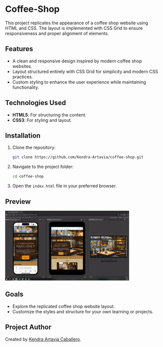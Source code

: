 # Coffee-Shop

This project replicates the appearance of a coffee shop website using HTML and CSS. The layout is implemented with CSS Grid to ensure responsiveness and proper alignment of elements.

## Features
- A clean and responsive design inspired by modern coffee shop websites.
- Layout structured entirely with CSS Grid for simplicity and modern CSS practices.
- Custom styling to enhance the user experience while maintaining functionality.

## Technologies Used
- **HTML5**: For structuring the content.
- **CSS3**: For styling and layout.

## Installation
1. Clone the repository:
   ```bash
   git clone https://github.com/Kendra-Artavia/coffee-shop.git
   ```
2. Navigate to the project folder:
   ```bash
   cd coffee-shop
   ```
3. Open the `index.html` file in your preferred browser.

## Preview

![Preview gif](images/Preview.gif)

## Goals

- Explore the replicated coffee shop website layout.
- Customize the styles and structure for your own learning or projects.

## Project Author
Created by [Kendra Artavia Caballero](https://github.com/Kendra-Artavia).

